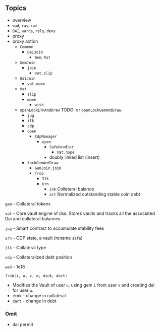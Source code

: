 ## Topics

- overview
- `wad`, `ray`, `rad`
- `DAI`, `wards`, `rely`, `deny`
- proxy
- proxy action
  - `Common`
    - `DaiJoin`
      - `Gem`, `Vat`
  - `GemJoin`
    - `join`
      - `vat.slip`
  - `DaiJoin`
    - `vat.move`
  - `Vat`
    - `slip`
    - `move`
      - `wish`
  - `openLockETHAndDraw` TODO: or `openLockGemAndDraw`
    - `jug`
    - `ilk`
    - `cdp`
    - `open`
      - `CdpManager`
        - `open`
          - `SafeHandler`
            - `Vat.hope`
          - doubly linked list (insert)
    - `lockGemAndDraw`
      - `GemJoin.join`
      - `frob`
        - `Ilk`
        - `Urn`
          - `ink` Collateral balance
          - `art` Normalized outstanding stable coin debt

`gem` - Collateral tokens

`vat` - Core vault engine of dss. Stores vaults and tracks all the associated Dai and collateral balances

`jug` - Smart contract to accumulate stability fees

`urn` - CDP state, a vault (rename `safe`)

`ilk` - Collateral type

`cdp` - Collateralized debt position

`wad` - 1e18

`frob(i, u, v, w, dink, dart)`

- Modifies the Vault of user `u`, using gem `i` from user `v` and creating dai for user `w`.
- `dink` - change in collateral
- `dart` - change in debt

### Omit

- dai permit
